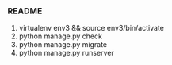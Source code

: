 

### README

1.  virtualenv env3 && source env3/bin/activate
2.  python manage.py check
3.  python manage.py migrate
4.  python manage.py runserver
